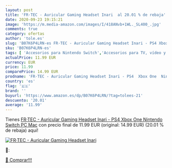 ```yaml
---
layout: post
title: 'FR·TEC - Auricular Gaming Headset Inari  al 20.01 % de rebaja'
date: 2020-09-23 19:15:21
image: 'https://m.media-amazon.com/images/I/418ANvb+1WL._SL400_.jpg'
comments: true
category: ofertas
author: 'tole.es'
slug: 'B07K6P4LRN-es FR·TEC - Auricular Gaming Headset Inari - PS4 Xbox One...'
sku: 'B07K6P4LRN-es'
tags: [ 'Accesorios para Nintendo Switch','Accesorios para TV, vídeo y home cinema','Almacenamiento de datos','Almacenamiento de datos externo','Conversores de vídeo','Electrónica','Hardware y juegos para Nintendo Switch','Informática','Memoria para Nintendo Switch','TV, vídeo y home cinema','Tarjetas de memoria','Tarjetas microSD','Videojuegos','nintendo','ps4','xbox', ]
actualPrice: 11.99 EUR
currency: EUR
price: 11.99
comparePrice: 14.99 EUR
prodname: 'FR·TEC - Auricular Gaming Headset Inari - PS4  Xbox One  Nintendo Switch  PC  Mac'
country: 'es'
flag: '🇪🇸'
brand: ''
buyurl: 'https://www.amazon.es/dp/B07K6P4LRN/?tag=tolees-21'
descuento: '20.01'
average: '11.99'
---
```


Tienes [FR·TEC - Auricular Gaming Headset Inari - PS4  Xbox One  Nintendo Switch  PC  Mac](https://www.amazon.es/dp/B07K6P4LRN/?tag=tolees-21) con precio final de  11.99 EUR (original: 14.99 EUR) (20.01 %  de rebaja) aqui!

[![FR·TEC - Auricular Gaming Headset Inari ](https://m.media-amazon.com/images/I/418ANvb+1WL._SL400_.jpg)](https://www.amazon.es/dp/B07K6P4LRN/?tag=tolees-21)

🔎:


[🛒 Comprar!!!](https://www.amazon.es/dp/B07K6P4LRN/?tag=tolees-21)
